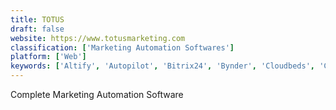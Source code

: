 ```yaml
---
title: TOTUS
draft: false 
website: https://www.totusmarketing.com
classification: ['Marketing Automation Softwares']
platform: ['Web']
keywords: ['Altify', 'Autopilot', 'Bitrix24', 'Bynder', 'Cloudbeds', 'Computer Market Research', 'Decisions', 'FileInvite', 'HotelFriend', 'LeadMaster', 'Little Hotelier', 'LoanCirrus', 'Lodgify', 'MarcomCentral Enterprise', 'Mortgage+Care', 'NiceJob', 'PhoneBurner', 'Pipedrive', 'Plaid', 'Propago', 'Salsify']
---
```

Complete Marketing Automation Software